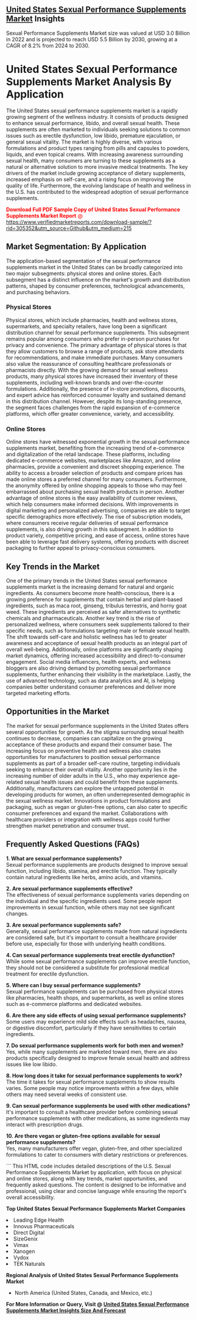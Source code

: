 <h2><a href="https://www.verifiedmarketreports.com/download-sample/?rid=305352&amp;utm_source=Github&amp;utm_medium=215" target="_blank">United States Sexual Performance Supplements Market</a> Insights</h2><p>Sexual Performance Supplements Market size was valued at USD 3.0 Billion in 2022 and is projected to reach USD 5.5 Billion by 2030, growing at a CAGR of 8.2% from 2024 to 2030.</p><p> <h1>United States Sexual Performance Supplements Market Analysis By Application</h1> <p>The United States sexual performance supplements market is a rapidly growing segment of the wellness industry. It consists of products designed to enhance sexual performance, libido, and overall sexual health. These supplements are often marketed to individuals seeking solutions to common issues such as erectile dysfunction, low libido, premature ejaculation, or general sexual vitality. The market is highly diverse, with various formulations and product types ranging from pills and capsules to powders, liquids, and even topical creams. With increasing awareness surrounding sexual health, many consumers are turning to these supplements as a natural or alternative solution to more invasive medical treatments. The key drivers of the market include growing acceptance of dietary supplements, increased emphasis on self-care, and a rising focus on improving the quality of life. Furthermore, the evolving landscape of health and wellness in the U.S. has contributed to the widespread adoption of sexual performance supplements. <p><span class=""><span style="color: #ff0000;"><strong>Download Full PDF Sample Copy of United States Sexual Performance Supplements Market Report</strong> @ </span><a href="https://www.verifiedmarketreports.com/download-sample/?rid=305352&amp;utm_source=Github&amp;utm_medium=215" target="_blank">https://www.verifiedmarketreports.com/download-sample/?rid=305352&amp;utm_source=Github&amp;utm_medium=215</a></span></p></p> <h2>Market Segmentation: By Application</h2> <p>The application-based segmentation of the sexual performance supplements market in the United States can be broadly categorized into two major subsegments: physical stores and online stores. Each subsegment has a distinct influence on the market's growth and distribution patterns, shaped by consumer preferences, technological advancements, and purchasing behaviors.</p> <h3>Physical Stores</h3> <p>Physical stores, which include pharmacies, health and wellness stores, supermarkets, and specialty retailers, have long been a significant distribution channel for sexual performance supplements. This subsegment remains popular among consumers who prefer in-person purchases for privacy and convenience. The primary advantage of physical stores is that they allow customers to browse a range of products, ask store attendants for recommendations, and make immediate purchases. Many consumers also value the reassurance of consulting healthcare professionals or pharmacists directly. With the growing demand for sexual wellness products, many physical stores have increased their inventory of these supplements, including well-known brands and over-the-counter formulations. Additionally, the presence of in-store promotions, discounts, and expert advice has reinforced consumer loyalty and sustained demand in this distribution channel. However, despite its long-standing presence, the segment faces challenges from the rapid expansion of e-commerce platforms, which offer greater convenience, variety, and accessibility.</p> <h3>Online Stores</h3> <p>Online stores have witnessed exponential growth in the sexual performance supplements market, benefiting from the increasing trend of e-commerce and digitalization of the retail landscape. These platforms, including dedicated e-commerce websites, marketplaces like Amazon, and online pharmacies, provide a convenient and discreet shopping experience. The ability to access a broader selection of products and compare prices has made online stores a preferred channel for many consumers. Furthermore, the anonymity offered by online shopping appeals to those who may feel embarrassed about purchasing sexual health products in person. Another advantage of online stores is the easy availability of customer reviews, which help consumers make informed decisions. With improvements in digital marketing and personalized advertising, companies are able to target specific demographics more effectively. The rise of subscription models, where consumers receive regular deliveries of sexual performance supplements, is also driving growth in this subsegment. In addition to product variety, competitive pricing, and ease of access, online stores have been able to leverage fast delivery systems, offering products with discreet packaging to further appeal to privacy-conscious consumers.</p> <h2>Key Trends in the Market</h2> <p>One of the primary trends in the United States sexual performance supplements market is the increasing demand for natural and organic ingredients. As consumers become more health-conscious, there is a growing preference for supplements that contain herbal and plant-based ingredients, such as maca root, ginseng, tribulus terrestris, and horny goat weed. These ingredients are perceived as safer alternatives to synthetic chemicals and pharmaceuticals. Another key trend is the rise of personalized wellness, where consumers seek supplements tailored to their specific needs, such as formulations targeting male or female sexual health. The shift towards self-care and holistic wellness has led to greater awareness and acceptance of sexual health products as an integral part of overall well-being. Additionally, online platforms are significantly shaping market dynamics, offering increased accessibility and direct-to-consumer engagement. Social media influencers, health experts, and wellness bloggers are also driving demand by promoting sexual performance supplements, further enhancing their visibility in the marketplace. Lastly, the use of advanced technology, such as data analytics and AI, is helping companies better understand consumer preferences and deliver more targeted marketing efforts.</p> <h2>Opportunities in the Market</h2> <p>The market for sexual performance supplements in the United States offers several opportunities for growth. As the stigma surrounding sexual health continues to decrease, companies can capitalize on the growing acceptance of these products and expand their consumer base. The increasing focus on preventive health and wellness also creates opportunities for manufacturers to position sexual performance supplements as part of a broader self-care routine, targeting individuals seeking to enhance their overall vitality. Another opportunity lies in the increasing number of older adults in the U.S., who may experience age-related sexual health issues and could benefit from these supplements. Additionally, manufacturers can explore the untapped potential in developing products for women, an often underrepresented demographic in the sexual wellness market. Innovations in product formulations and packaging, such as vegan or gluten-free options, can also cater to specific consumer preferences and expand the market. Collaborations with healthcare providers or integration with wellness apps could further strengthen market penetration and consumer trust.</p> <h2>Frequently Asked Questions (FAQs)</h2> <p><b>1. What are sexual performance supplements?</b><br> Sexual performance supplements are products designed to improve sexual function, including libido, stamina, and erectile function. They typically contain natural ingredients like herbs, amino acids, and vitamins.</p> <p><b>2. Are sexual performance supplements effective?</b><br> The effectiveness of sexual performance supplements varies depending on the individual and the specific ingredients used. Some people report improvements in sexual function, while others may not see significant changes.</p> <p><b>3. Are sexual performance supplements safe?</b><br> Generally, sexual performance supplements made from natural ingredients are considered safe, but it's important to consult a healthcare provider before use, especially for those with underlying health conditions.</p> <p><b>4. Can sexual performance supplements treat erectile dysfunction?</b><br> While some sexual performance supplements can improve erectile function, they should not be considered a substitute for professional medical treatment for erectile dysfunction.</p> <p><b>5. Where can I buy sexual performance supplements?</b><br> Sexual performance supplements can be purchased from physical stores like pharmacies, health shops, and supermarkets, as well as online stores such as e-commerce platforms and dedicated websites.</p> <p><b>6. Are there any side effects of using sexual performance supplements?</b><br> Some users may experience mild side effects such as headaches, nausea, or digestive discomfort, particularly if they have sensitivities to certain ingredients.</p> <p><b>7. Do sexual performance supplements work for both men and women?</b><br> Yes, while many supplements are marketed toward men, there are also products specifically designed to improve female sexual health and address issues like low libido.</p> <p><b>8. How long does it take for sexual performance supplements to work?</b><br> The time it takes for sexual performance supplements to show results varies. Some people may notice improvements within a few days, while others may need several weeks of consistent use.</p> <p><b>9. Can sexual performance supplements be used with other medications?</b><br> It's important to consult a healthcare provider before combining sexual performance supplements with other medications, as some ingredients may interact with prescription drugs.</p> <p><b>10. Are there vegan or gluten-free options available for sexual performance supplements?</b><br> Yes, many manufacturers offer vegan, gluten-free, and other specialized formulations to cater to consumers with dietary restrictions or preferences.</p> ``` This HTML code includes detailed descriptions of the U.S. Sexual Performance Supplements Market by application, with focus on physical and online stores, along with key trends, market opportunities, and frequently asked questions. The content is designed to be informative and professional, using clear and concise language while ensuring the report's overall accessibility.</p><p><strong>Top United States Sexual Performance Supplements Market Companies</strong></p><div data-test-id=""><p><li>Leading Edge Health</li><li> Innovus Pharmaceuticals</li><li> Direct Digital</li><li> SizeGenix</li><li> Vimax</li><li> Xanogen</li><li> Vydox</li><li> TEK Naturals</li></p><div><strong>Regional Analysis of&nbsp;United States Sexual Performance Supplements Market</strong></div><ul><li dir="ltr"><p dir="ltr">North America&nbsp;(United States, Canada, and Mexico, etc.)</p></li></ul><p><strong>For More Information or Query, Visit @&nbsp;</strong><strong><a href="https://www.verifiedmarketreports.com/product/sexual-performance-supplements-market/?utm_source=Github&amp;utm_medium=215" target="_blank">United States Sexual Performance Supplements Market Insights Size And Forecast</a></strong></p></div>
